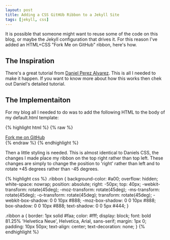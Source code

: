 ```yaml
---
layout: post
title: Adding a CSS GitHUb Ribbon to a Jekyll Site
tags: [jekyll, css]
---
```


It is possible that someone might want to reuse some of the code on
this blog, or maybe the Jekyll configuration that drives it. For this
reason I've added an HTML+CSS "Fork Me on GitHub" ribbon, here's how.

## The Inspiration

There's a great tutorial from [Daniel Perez
Alvarez](https://unindented.org/articles/github-ribbon-using-css-transforms/). This
is all I needed to make it happen. If you want to know more about how
this works then chek out Daniel's detailed tutorial.

## The Implementaiton

For my blog all I needed to do was to add the following HTML to the
body of my default.html template:

{% highlight html %}
{% raw %}
<div class="ribbon">
  <a href="https://github.com/rgardler/rgardler.github.io">Fork me on GitHub</a>
</div>
{% endraw %}
{% endhighlight %}

Then a little styling is needed. This is almost identical to Daniels
CSS, the changes I made place my ribbon on the top right rather than
top left. These changes are simply to change the position to 'right'
rather than left and to rotate +45 degrees rather than -45 degrees.

{% highlight css %}
.ribbon {
  background-color: #a00;
  overflow: hidden;
  white-space: nowrap;
  position: absolute;
  right: -50px;
  top: 40px;
  -webkit-transform: rotate(45deg);
     -moz-transform: rotate(45deg);
      -ms-transform: rotate(45deg);
       -o-transform: rotate(45deg);
          transform: rotate(45deg);
   -webkit-box-shadow: 0 0 10px #888;
     -moz-box-shadow: 0 0 10px #888;
          box-shadow: 0 0 10px #888;
  text-shadow: 0 0 5px #444;
}

.ribbon a {
  border: 1px solid #faa;
  color: #fff;
  display: block;
  font: bold 81.25% 'Helvetica Neue', Helvetica, Arial, sans-serif;
  margin: 1px 0;
  padding: 10px 50px;
  text-align: center;
  text-decoration: none;
}
{% endhighlight %}